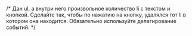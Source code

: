 /*
  Дан ul, а внутри него произвольное количество li с текстом и кнопкой. 
  Сделайте так, чтобы по нажатию на кнопку, удалялся тот li в котором
  она находится. Обязательно используйте делегирование событий.
*/